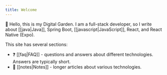 ```yaml
---
title: Welcome
---
```

👋 Hello, this is my Digital Garden. I am a full-stack developer, so I write about [[java|Java]], Spring Boot, [[javascript|JavaScript]], React, and React Native (Expo).

This site has several sections:

- ❓ [[faq|FAQ]] - questions and answers about different technologies. Answers are typically short.
- 📝 [[notes|Notes]] - longer articles about various technologies.
